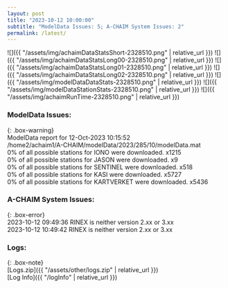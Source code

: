 ```yaml
---
layout: post
title: "2023-10-12 10:00:00"
subtitle: "ModelData Issues: 5; A-CHAIM System Issues: 2"
permalink: /latest/
---
```


![]({{ "/assets/img/achaimDataStatsShort-2328510.png" | relative_url }})
![]({{ "/assets/img/achaimDataStatsLong00-2328510.png" | relative_url }})
![]({{ "/assets/img/achaimDataStatsLong01-2328510.png" | relative_url }})
![]({{ "/assets/img/achaimDataStatsLong02-2328510.png" | relative_url }})
![]({{ "/assets/img/modelDataDataStats-2328510.png" | relative_url }})
![]({{ "/assets/img/modelDataStationStats-2328510.png" | relative_url }})
![]({{ "/assets/img/achaimRunTime-2328510.png" | relative_url }})


### ModelData Issues:  
  
{: .box-warning}  
 ModelData report for 12-Oct-2023 10:15:52   
 /home2/achaim1/A-CHAIM/modelData/2023/285/10/modelData.mat   
 0% of all possible stations for IONO were downloaded. x1215   
 0% of all possible stations for JASON were downloaded. x9   
 0% of all possible stations for SENTINEL were downloaded. x518   
 0% of all possible stations for KASI were downloaded. x5727   
 0% of all possible stations for KARTVERKET were downloaded. x5436   
  
### A-CHAIM System Issues:  
  
{: .box-error}  
2023-10-12 09:49:36 RINEX is neither version 2.xx or 3.xx  
2023-10-12 10:49:42 RINEX is neither version 2.xx or 3.xx  

### Logs:  
  
{: .box-note}  
[Logs.zip]({{ "/assets/other/logs.zip" | relative_url }})  
[Log Info]({{ "/logInfo" | relative_url }})  
